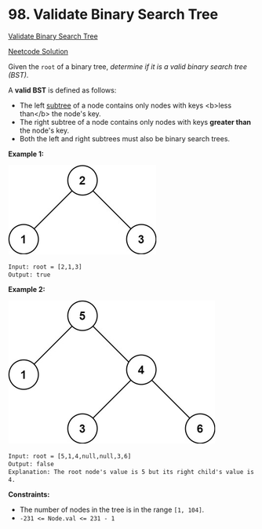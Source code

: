 # 98. Validate Binary Search Tree

[Validate Binary Search Tree](https://leetcode.com/problems/validate-binary-search-tree/description/)

[Neetcode Solution](https://www.youtube.com/watch?v=s6ATEkipzow&pp=ygUkbmVldGNvZGUgVmFsaWRhdGUgQmluYXJ5IFNlYXJjaCBUcmVl)

Given the `root` of a binary tree, <em>determine if it is a valid binary search
tree (BST)</em>.

A <b>valid BST</b> is defined as follows:

- The left [subtree](https://en.wikipedia.org/wiki/Tree_(abstract_data_type)) of
  a node contains only nodes with keys <b>less than</b> the node's key.
- The right subtree of a node contains only nodes with keys <b>greater than</b>
  the node's key.
- Both the left and right subtrees must also be binary search trees.

**Example 1:**

<img src="./validate_binary_search_tree_01.jpg" />

```
Input: root = [2,1,3]
Output: true
```

**Example 2:**

<img src="./validate_binary_search_tree_02.jpg" />

```
Input: root = [5,1,4,null,null,3,6]
Output: false
Explanation: The root node's value is 5 but its right child's value is 4.
```

**Constraints:**

- The number of nodes in the tree is in the range `[1, 104]`.
- `-231 <= Node.val <= 231 - 1`
